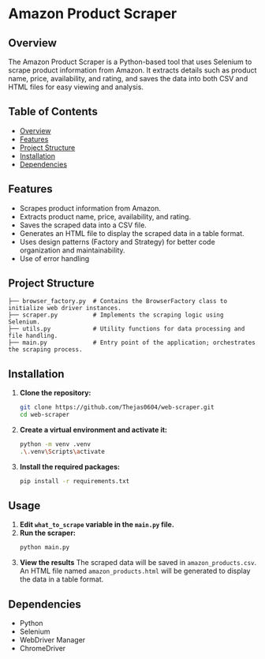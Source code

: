 # Amazon Product Scraper

## Overview

The Amazon Product Scraper is a Python-based tool that uses Selenium to scrape product information from Amazon. It extracts details such as product name, price, availability, and rating, and saves the data into both CSV and HTML files for easy viewing and analysis.

## Table of Contents

- [Overview](#overview)
- [Features](#features)
- [Project Structure](#project-structure)
- [Installation](#installation)
- [Dependencies](#dependencies)

## Features

- Scrapes product information from Amazon.
- Extracts product name, price, availability, and rating.
- Saves the scraped data into a CSV file.
- Generates an HTML file to display the scraped data in a table format.
- Uses design patterns (Factory and Strategy) for better code organization and maintainability.
- Use of error handling

## Project Structure

```
├── browser_factory.py  # Contains the BrowserFactory class to initialize web driver instances.
├── scraper.py          # Implements the scraping logic using Selenium.
├── utils.py            # Utility functions for data processing and file handling.
├── main.py             # Entry point of the application; orchestrates the scraping process.
```

## Installation

1. **Clone the repository:**
    ```sh
    git clone https://github.com/Thejas0604/web-scraper.git
    cd web-scraper
    ```
2. **Create a virtual environment and activate it:**
    ```sh
    python -m venv .venv
    .\.venv\Scripts\activate
    ```
3. **Install the required packages:**
    ```sh
    pip install -r requirements.txt
    ```
## Usage
1. **Edit ``what_to_scrape`` variable in the ``main.py`` file.**
2. **Run the scraper:**
    ```sh
    python main.py
    ```
3. **View the results**
The scraped data will be saved in ``amazon_products.csv``.
An HTML file named ``amazon_products.html`` will be generated to display the data in a table format.

## Dependencies

- Python
- Selenium
- WebDriver Manager
- ChromeDriver
